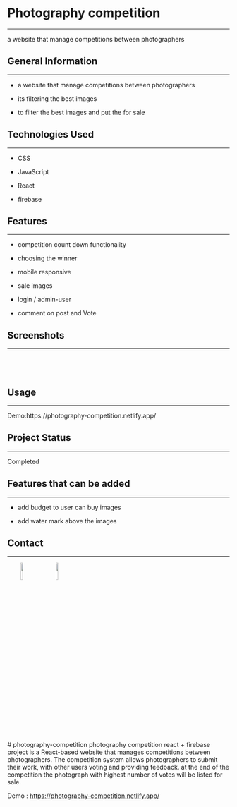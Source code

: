 <h1>Photography competition</h1>
<hr><p>a website that manage competitions between photographers</p><h2>General Information</h2>
<hr><ul>
<li>a website that manage competitions between photographers</li>
</ul><ul>
<li>its filtering the best images</li>
</ul><ul>
<li>to filter the best images and put the for sale</li>
</ul><h2>Technologies Used</h2>
<hr><ul>
<li>CSS</li>
</ul><ul>
<li>JavaScript</li>
</ul><ul>
<li>React</li>
</ul><ul>
<li>firebase</li>
</ul><h2>Features</h2>
<hr><ul>
<li>competition count down functionality</li>
</ul><ul>
<li>choosing the winner</li>
</ul><ul>
<li>mobile responsive</li>
</ul><ul>
<li>sale images</li>
</ul><ul>
<li>login / admin-user</li>
</ul><ul>
<li>comment on post and Vote</li>
</ul><h2>Screenshots</h2>
<hr><p><img src="https://i.ibb.co/Lt8jxxd/Screenshot-2023-03-23-143646.png" alt=""></p><p><img src="https://i.ibb.co/jww8qzH/Screenshot-2023-03-23-143706.png" alt=""></p><p><img src="https://i.ibb.co/crf9DyG/Screenshot-2023-03-23-143725.png" alt=""></p><p><img src="https://i.ibb.co/gtsdwf0/Screenshot-2023-03-23-143739.png" alt=""></p><h2>Usage</h2>
<hr><p>Demo:https://photography-competition.netlify.app/</p><h2>Project Status</h2>
<hr><p>Completed</p><h2>Features that can be added</h2>
<hr><ul>
<li>add budget to user can buy images</li>
</ul><ul>
<li>add water mark above the images</li>
</ul><h2>Contact</h2>
<hr><p><span style="margin-right: 30px;"></span><a href="https://www.linkedin.com/in/yousef-asilah-2b891219b/"><img style="width: 10%;" target="_blank" src="https://cdn.jsdelivr.net/gh/devicons/devicon/icons/linkedin/linkedin-original.svg"></a><span style="margin-right: 30px;"></span><a href="https://github.com/YousefAsilah12"><img style="width: 10%;" target="_blank" src="https://cdn.jsdelivr.net/gh/devicons/devicon/icons/github/github-original.svg"></a></p>
# photography-competition
photography competition react + firebase 
project is a React-based website that manages competitions between photographers. The competition system allows photographers to submit their work, with other users voting and providing feedback. at the end of the competition the photograph with highest number of votes will be listed for sale.

Demo :
https://photography-competition.netlify.app/
